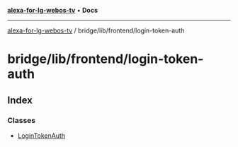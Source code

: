[**alexa-for-lg-webos-tv**](../../../../README.md) • **Docs**

***

[alexa-for-lg-webos-tv](../../../../modules.md) / bridge/lib/frontend/login-token-auth

# bridge/lib/frontend/login-token-auth

## Index

### Classes

- [LoginTokenAuth](classes/LoginTokenAuth.md)
